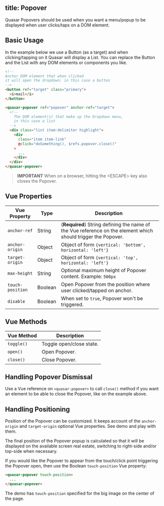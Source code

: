 title: Popover
---
Quasar Popovers should be used when you want a menu/popup to be displayed when user clicks/taps on a DOM element.

<input type="hidden" data-fullpage-demo="web-components/popover">

## Basic Usage
In the example below we use a Button (as a target) and when clicking/tapping on it Quasar will display a List.
You can replace the Button and the List with any DOM elements or components you like.
``` html
<!--
Anchor DOM element that when clicked
it will open the dropdown; in this case a button
-->
<button ref="target" class="primary">
  <i>mail</i>
</button>

<quasar-popover ref="popover" anchor-ref="target">
  <!--
    The DOM element(s) that make up the Dropdown menu,
    in this case a list
  -->
  <div class="list item-delimiter highlight">
    <div
      class="item item-link"
      @click="doSomething(), $refs.popover.close()"
    >
      ...
    </div>
  </div>
</quasar-popover>
```

> **IMPORTANT**
> When on a browser, hitting the &lt;ESCAPE&gt; key also closes the Popover.

## Vue Properties
| Vue Property | Type | Description |
| --- | --- | --- |
| `anchor-ref` | String | (**Required**) String defining the name of the Vue reference on the element which should trigger the Popover. |
| `anchor-origin` | Object | Object of form `{vertical: 'bottom', horizontal: 'left'}` |
| `target-origin` | Object | Object of form `{vertical: 'top', horizontal: 'left'}` |
| `max-height` | String | Optional maximum height of Popover content. Example: `500px` |
| `touch-position` | Boolean | Open Popover from the position where user clicked/tapped on anchor. |
| `disable` | Boolean | When set to `true`, Popover won't be triggered. |

## Vue Methods

| Vue Method | Description |
| --- | --- |
| `toggle()` | Toggle open/close state. |
| `open()` | Open Popover. |
| `close()` | Close Popover. |

## Handling Popover Dismissal
Use a Vue reference on `<quasar-popover>` to call `close()` method if you want an element to be able to close the Popover, like on the example above.

## Handling Positioning
Position of the Popover can be customized. It keeps account of the `anchor-origin` and `target-origin` optional Vue properties. See demo and play with them.

The final position of the Popover popup is calculated so that it will be displayed on the available screen real estate, switching to right-side and/or top-side when necessary.

If you would like the Popover to appear from the touch/click point triggering the Popover open, then use the Boolean `touch-position` Vue property:
``` html
<quasar-popover touch-position>
  ...
</quasar-popover>
```
The demo has `touch-position` specified for the big image on the center of the page.
